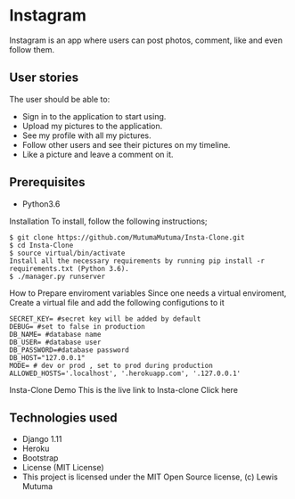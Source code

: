 # Instagram
Instagram is an app where users can post photos, comment, like and even follow them.

## User stories
The user should be able to:

 * Sign in to the application to start using.
 * Upload my pictures to the application.
 * See my profile with all my pictures.
 * Follow other users and see their pictures on my timeline.
 * Like a picture and leave a comment on it.

## Prerequisites
 * Python3.6
 
Installation
To install, follow the following instructions;

    $ git clone https://github.com/MutumaMutuma/Insta-Clone.git
    $ cd Insta-Clone
    $ source virtual/bin/activate
    Install all the necessary requirements by running pip install -r requirements.txt (Python 3.6).
    $ ./manager.py runserver
How to Prepare enviroment variables
Since one needs a virtual enviroment, Create a virtual file and add the following configutions to it

    SECRET_KEY= #secret key will be added by default
    DEBUG= #set to false in production
    DB_NAME= #database name
    DB_USER= #database user
    DB_PASSWORD=#database password
    DB_HOST="127.0.0.1"
    MODE= # dev or prod , set to prod during production
    ALLOWED_HOSTS='.localhost', '.herokuapp.com', '.127.0.0.1'
Insta-Clone Demo
This is the live link to Insta-clone Click here

## Technologies used
* Django 1.11
* Heroku
* Bootstrap
* License (MIT License)
* This project is licensed under the MIT Open Source license, (c) Lewis Mutuma